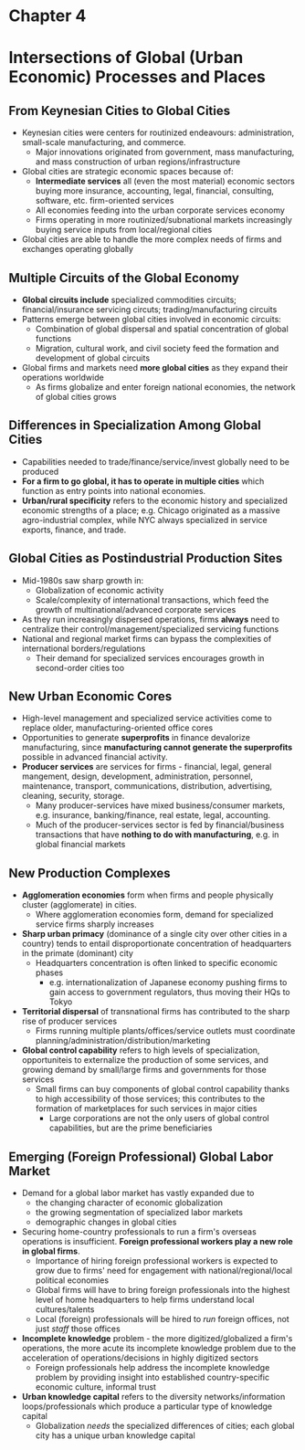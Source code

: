 Chapter 4
=========

# Intersections of Global (Urban Economic) Processes and Places

## From Keynesian Cities to Global Cities
- Keynesian cities were centers for routinized endeavours: administration, small-scale manufacturing, and commerce.
    - Major innovations originated from government, mass manufacturing, and mass construction of urban regions/infrastructure
- Global cities are strategic economic spaces because of:
    - __Intermediate services__ all (even the most material) economic sectors buying more insurance, accounting, legal, financial, consulting, software, etc. firm-oriented services
    - All economies feeding into the urban corporate services economy
    - Firms operating in more routinized/subnational markets increasingly buying service inputs from local/regional cities
- Global cities are able to handle the more complex needs of firms and exchanges operating globally

## Multiple Circuits of the Global Economy
- __Global circuits include__ specialized commodities circuits; financial/insurance servicing circuts; trading/manufacturing circuits
- Patterns emerge between global cities involved in economic circuits:
    - Combination of global dispersal and spatial concentration of global functions
    - Migration, cultural work, and civil society feed the formation and development of global circuits
- Global firms and markets need __more global cities__ as they expand their operations worldwide
    - As firms globalize and enter foreign national economies, the network of global cities grows

## Differences in Specialization Among Global Cities
- Capabilities needed to trade/finance/service/invest globally need to be produced
- __For a firm to go global, it has to operate in multiple cities__ which function as entry points into national economies.
- __Urban/rural specificity__ refers to the economic history and specialized economic strengths of a place; e.g. Chicago originated as a massive agro-industrial complex, while NYC always specialized in service exports, finance, and trade.

## Global Cities as Postindustrial Production Sites
- Mid-1980s saw sharp growth in:
    - Globalization of economic activity
    - Scale/complexity of international transactions, which feed the growth of multinational/advanced corporate services
- As they run increasingly dispersed operations, firms __always__ need to centralize their control/management/specialized servicing functions
- National and regional market firms can bypass the complexities of international borders/regulations
    - Their demand for specialized services encourages growth in second-order cities too

## New Urban Economic Cores
- High-level management and specialized service activities come to replace older, manufacturing-oriented office cores
- Opportunities to generate __superprofits__ in finance devalorize manufacturing, since __manufacturing cannot generate the superprofits__ possible in advanced financial activity.
- __Producer services__ are services for firms - financial, legal, general mangement, design, development, administration, personnel, maintenance, transport, communications, distribution, advertising, cleaning, security, storage.
    - Many producer-services have mixed business/consumer markets, e.g. insurance, banking/finance, real estate, legal, accounting.
    - Much of the producer-services sector is fed by financial/business transactions that have __nothing to do with manufacturing__, e.g. in global financial markets

## New Production Complexes
- __Agglomeration economies__ form when firms and people physically cluster (agglomerate) in cities.
    - Where agglomeration economies form, demand for specialized service firms sharply increases
- __Sharp urban primacy__ (dominance of a single city over other cities in a country) tends to entail disproportionate concentration of headquarters in the primate (dominant) city
    - Headquarters concentration is often linked to specific economic phases
        - e.g. internationalization of Japanese economy pushing firms to gain access to government regulators, thus moving their HQs to Tokyo
- __Territorial dispersal__ of transnational firms has contributed to the sharp rise of producer services
    - Firms running multiple plants/offices/service outlets must coordinate planning/administration/distribution/marketing
- __Global control capability__ refers to high levels of specialization, opportuniteis to externalize the production of some services, and growing demand by small/large firms and governments for those services
    - Small firms can buy components of global control capability thanks to high accessibility of those services; this contributes to the formation of marketplaces for such services in major cities
        - Large corporations are not the only users of global control capabilities, but are the prime beneficiaries

## Emerging (Foreign Professional) Global Labor Market
- Demand for a global labor market has vastly expanded due to
    - the changing character of economic globalization
    - the growing segmentation of specialized labor markets
    - demographic changes in global cities
- Securing home-country professionals to run a firm's overseas operations is insufficient. __Foreign professional workers play a new role in global firms__.
    - Importance of hiring foreign professional workers is expected to grow due to firms' need for engagement with national/regional/local political economies
    - Global firms will have to bring foreign professionals into the highest level of home headquarters to help firms understand local cultures/talents
    - Local (foreign) professionals will be hired to _run_ foreign offices, not just _staff_ those offices
- __Incomplete knowledge__ problem - the more digitized/globalized a firm's operations, the more acute its incomplete knowledge problem due to the acceleration of operations/decisions in highly digitized sectors
    - Foreign professionals help address the incomplete knowledge problem by providing insight into established country-specific economic culture, informal trust
- __Urban knowledge capital__ refers to the diversity networks/information loops/professionals which produce a particular type of knowledge capital
    - Globalization _needs_ the specialized differences of cities; each global city has a unique urban knowledge capital
